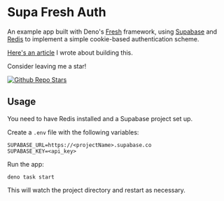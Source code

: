 # Supa Fresh Auth

An example app built with Deno's [Fresh](https://fresh.deno.dev/) framework,
using [Supabase](https://supabase.com/) and [Redis](https://redis.io/) to
implement a simple cookie-based authentication scheme.

[Here's an article]() I wrote about building this.

Consider leaving me a star!

[![Github Repo Stars](https://img.shields.io/github/stars/morlinbrot/supa-fresh-auth?style=social)](https://github.com/morlinbrot/supa-fresh-auth)

## Usage

You need to have Redis installed and a Supabase project set up.

Create a `.env` file with the following variables:

```
SUPABASE_URL=https://<projectName>.supabase.co
SUPABASE_KEY=<api_key>
```

Run the app:

```
deno task start
```

This will watch the project directory and restart as necessary.
